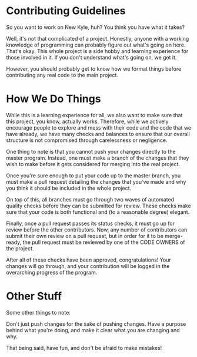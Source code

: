 # Contributing Guidelines

So you want to work on New Kyle, huh? You think you have what it takes?

Well, it's not that complicated of a project. Honestly, anyone with a working knowledge of programming can probably figure out what's going on here.
That's okay. This whole project is a side hobby and learning experience for those involved in it. If you don't understand what's going on, we get it.

However, you should probably get to know how we format things before contributing any real code to the main project. 

# How We Do Things
While this is a learning experience for all, we also want to make sure that this project, you know, actually works. Therefore, while we actively encourage people to explore and
mess with their code and the code that we have already, we have many checks and balances to ensure that our overall structure is not compromised through carelessness or negligence.

One thing to note is that you cannot push your changes directly to the master program. Instead, one must make a branch of the changes that they wish to make before it gets considered
for merging into the real project.

Once you're sure enough to put your code up to the master branch, you must make a pull request detailing the changes that you've made and why you think it should be included in the whole
project.

On top of this, all branches must go through two waves of automated quality checks before they can be submitted for review. These checks make sure that your code is both functional and
(to a reasonable degree) elegant. 

Finally, once a pull request passes its status checks, it must go up for review before the other contributors. Now, any number of contributors can submit their own review on a pull request,
but in order for it to be merge-ready, the pull request must be reviewed by one of the CODE OWNERS of the project. 

After all of these checks have been approved, congratulations! Your changes will go through, and your contribution will be logged in the overarching progress of the program.

# Other Stuff
Some other things to note:

Don't just push changes for the sake of pushing changes. Have a purpose behind what you're doing, and make it clear what you are changing and why.

That being said, have fun, and don't be afraid to make mistakes!
